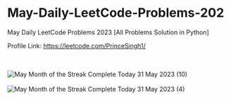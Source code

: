 # May-Daily-LeetCode-Problems-202
May Daily LeetCode Problems 2023 [All Problems Solution in Python]

Profile Link: https://leetcode.com/PrinceSingh1/

<br><br>
![May Month of the Streak Complete Today 31 May 2023 (10)](https://github.com/PrinceSinghhub/May-Daily-LeetCode-Problems-202/assets/71000042/dd2e39a3-1b52-49e2-ba76-3e6b0beeb182)
<br><br>
![May Month of the Streak Complete Today 31 May 2023 (4)](https://github.com/PrinceSinghhub/May-Daily-LeetCode-Problems-202/assets/71000042/4cc4f9b7-f9d6-469d-b66b-b8ee7f2fed69)


